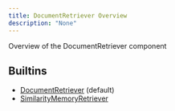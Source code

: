 ```yaml
---
title: DocumentRetriever Overview
description: "None"
---
```

Overview of the DocumentRetriever component
## Builtins
* [DocumentRetriever](/docs/components/documentretriever/documentretriever/) (default)
* [SimilarityMemoryRetriever](/docs/components/similaritymemoryretriever/similaritymemoryretriever/)